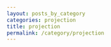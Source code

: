 ```yaml
---
layout: posts_by_category
categories: projection
title: projection
permalink: /category/projection
---
```

